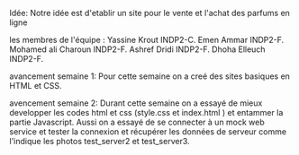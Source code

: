 Idée: Notre idée est d'etablir un site pour le vente et l'achat des parfums en ligne

les membres de l'équipe : 
Yassine Krout INDP2-C.
Emen Ammar INDP2-F.
Mohamed ali Charoun INDP2-F.
Ashref Dridi INDP2-F.
Dhoha Elleuch INDP2-F.

avancement semaine 1:
Pour cette semaine on a creé des sites basiques en HTML et CSS.

avencement semaine 2:
Durant cette semaine on a essayé de mieux developper les codes html et css (style.css et index.html ) et entammer la partie Javascript.
Aussi on a essayé de se connecter à un mock web service et tester la connexion et récupérer les données de serveur comme l'indique les photos test_server2 et test_server3.

